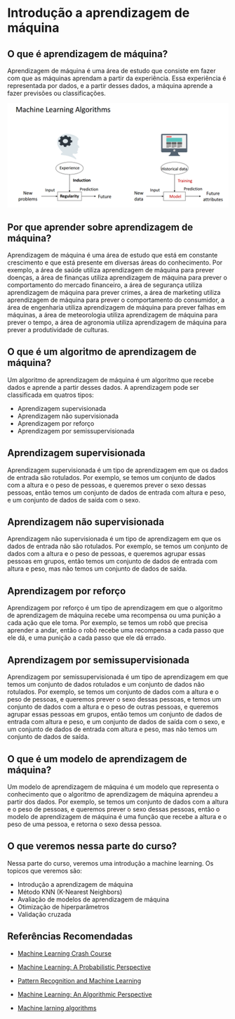 # Introdução a aprendizagem de máquina 

## O que é aprendizagem de máquina?

Aprendizagem de máquina é uma área de estudo que consiste em fazer com que as máquinas aprendam a partir da experiência. Essa experiência é representada por dados, e a partir desses dados, a máquina aprende a fazer previsões ou classificações.

![Figure](https://github.com/cilab-ufersa/introduction_machine_learning/blob/main/parte_3_machine_learning/figuras/fig1.png)

## Por que aprender sobre aprendizagem de máquina?

Aprendizagem de máquina é uma área de estudo que está em constante crescimento e que está presente em diversas áreas do conhecimento. Por exemplo, a área de saúde utiliza aprendizagem de máquina para prever doenças, a área de finanças utiliza aprendizagem de máquina para prever o comportamento do mercado financeiro, a área de segurança utiliza aprendizagem de máquina para prever crimes, a área de marketing utiliza aprendizagem de máquina para prever o comportamento do consumidor, a área de engenharia utiliza aprendizagem de máquina para prever falhas em máquinas, a área de meteorologia utiliza aprendizagem de máquina para prever o tempo, a área de agronomia utiliza aprendizagem de máquina para prever a produtividade de culturas. 

## O que é um algoritmo de aprendizagem de máquina?

Um algoritmo de aprendizagem de máquina é um algoritmo que recebe dados e aprende a partir desses dados. A aprendizagem pode ser classificada em quatros tipos:

* Aprendizagem supervisionada
* Aprendizagem não supervisionada
* Aprendizagem por reforço
* Aprendizagem por semissupervisionada

## Aprendizagem supervisionada

Aprendizagem supervisionada é um tipo de aprendizagem em que os dados de entrada são rotulados. Por exemplo, se temos um conjunto de dados com a altura e o peso de pessoas, e queremos prever o sexo dessas pessoas, então temos um conjunto de dados de entrada com altura e peso, e um conjunto de dados de saída com o sexo.



## Aprendizagem não supervisionada

Aprendizagem não supervisionada é um tipo de aprendizagem em que os dados de entrada não são rotulados. Por exemplo, se temos um conjunto de dados com a altura e o peso de pessoas, e queremos agrupar essas pessoas em grupos, então temos um conjunto de dados de entrada com altura e peso, mas não temos um conjunto de dados de saída.

## Aprendizagem por reforço

Aprendizagem por reforço é um tipo de aprendizagem em que o algoritmo de aprendizagem de máquina recebe uma recompensa ou uma punição a cada ação que ele toma. Por exemplo, se temos um robô que precisa aprender a andar, então o robô recebe uma recompensa a cada passo que ele dá, e uma punição a cada passo que ele dá errado.

## Aprendizagem por semissupervisionada

Aprendizagem por semissupervisionada é um tipo de aprendizagem em que temos um conjunto de dados rotulados e um conjunto de dados não rotulados. Por exemplo, se temos um conjunto de dados com a altura e o peso de pessoas, e queremos prever o sexo dessas pessoas, e temos um conjunto de dados com a altura e o peso de outras pessoas, e queremos agrupar essas pessoas em grupos, então temos um conjunto de dados de entrada com altura e peso, e um conjunto de dados de saída com o sexo, e um conjunto de dados de entrada com altura e peso, mas não temos um conjunto de dados de saída.

## O que é um modelo de aprendizagem de máquina?

Um modelo de aprendizagem de máquina é um modelo que representa o conhecimento que o algoritmo de aprendizagem de máquina aprendeu a partir dos dados. Por exemplo, se temos um conjunto de dados com a altura e o peso de pessoas, e queremos prever o sexo dessas pessoas, então o modelo de aprendizagem de máquina é uma função que recebe a altura e o peso de uma pessoa, e retorna o sexo dessa pessoa.


## O que veremos nessa parte do curso?

Nessa parte do curso, veremos uma introdução a machine learning. Os topicos que veremos são:

* Introdução a aprendizagem de máquina
* Método KNN (K-Nearest Neighbors)
* Avaliação de modelos de aprendizagem de máquina 
* Otimização de hiperparâmetros
* Validação cruzada



## Referências Recomendadas

* [Machine Learning Crash Course](https://developers.google.com/machine-learning/crash-course/ml-intro)

* [Machine Learning: A Probabilistic Perspective](https://www.amazon.com/Machine-Learning-Probabilistic-Perspective-Computation/dp/0262018020)

* [Pattern Recognition and Machine Learning](https://www.amazon.com/Pattern-Recognition-Learning-Information-Statistics/dp/0387310738)

* [Machine Learning: An Algorithmic Perspective](https://www.amazon.com/Machine-Learning-Algorithmic-Perspective-Recognition/dp/1107003855)

* [Machine larning algorithms](https://www.amazon.com/Machine-Learning-Algorithms-Andrew-Ng/dp/1783555130)



